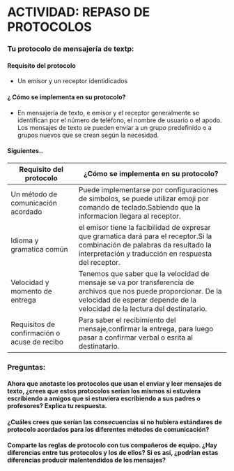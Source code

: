 # ACTIVIDAD: REPASO DE PROTOCOLOS

### Tu protocolo de mensajería de textp:

#### Requisito del protocolo 
- Un emisor y un receptor identidicados
#### ¿ Cómo se implementa en su protocolo? 
- En mensajería de texto, e emisor y el receptor generalmente se identifican por el número de teléfono, el nombre de usuario o el apodo. Los mensajes de texto se pueden enviar a un grupo predefinido o a grupos nuevos que se crean según la necesidad.

#### Siguientes..

|Requisito del protocolo|¿Cómo se implementa en su protocolo?|
|----------------------|------------------------------------|
|Un método de comunicación acordado| Puede implementarse por configuraciones de simbolos, se puede utilizar emoji por comando de teclado.Sabiendo que la informacion llegara al receptor.|
|Idioma y gramatica común|el emisor tiene la facibilidad de expresar que gramatica dará para el receptor.Si la combinación de palabras da resultado la interpretación y traducción en respuesta del receptor.|
|Velocidad y momento de entrega|Tenemos que saber que la velocidad de mensaje se va por transferencia de archivos que nos puede proporcionar. De la velocidad de esperar depende de la velocidad de la lectura del destinatario.   |
|Requisitos de confirmación o acuse de recibo|Para saber el recibimiento del mensaje,confirmar la entrega, para luego pasar a confirmar verbal o esrita al destinatario.|

### Preguntas: 

#### Ahora que anotaste los protocolos que usan el enviar y leer mensajes de texto, ¿crees que estos protocolos serían los mismos si estuviera escribiendo a amigos que si estuviera escribiendo a sus padres o profesores? Explica tu respuesta.

#### ¿Cuáles crees que serían las consecuencias si no hubiera estándares de protocolo acordados para los diferentes métodos de comunicación?

#### Comparte las reglas de protocolo con tus compañeros de equipo. ¿Hay diferencias entre tus protocolos y los de ellos? Si es así, ¿podrían estas diferencias producir malentendidos de los mensajes?

